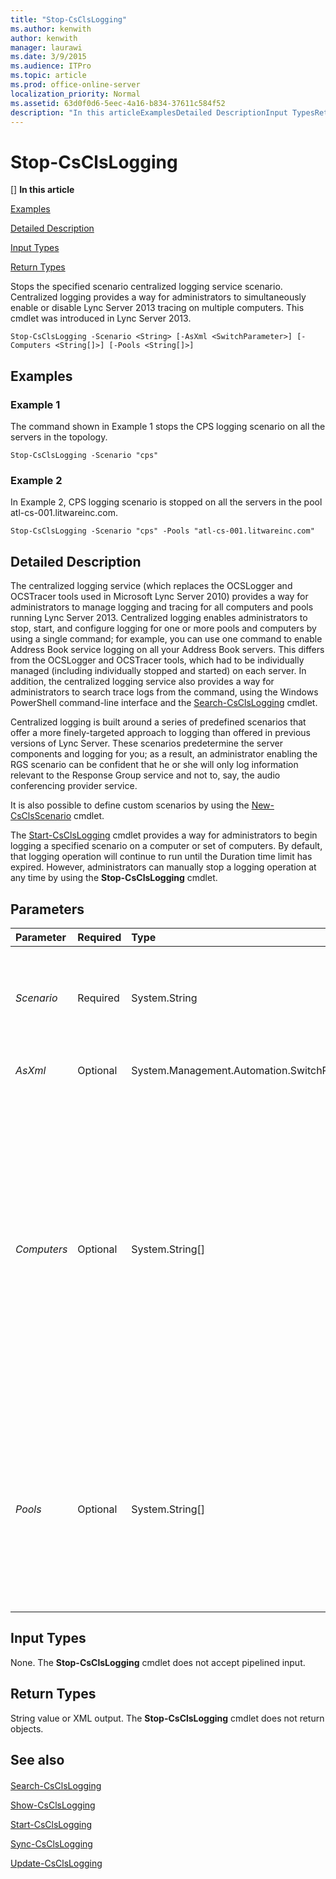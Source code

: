 ```yaml
---
title: "Stop-CsClsLogging"
ms.author: kenwith
author: kenwith
manager: laurawi
ms.date: 3/9/2015
ms.audience: ITPro
ms.topic: article
ms.prod: office-online-server
localization_priority: Normal
ms.assetid: 63d0f0d6-5eec-4a16-b834-37611c584f52
description: "In this articleExamplesDetailed DescriptionInput TypesReturn Types"
---
```


# Stop-CsClsLogging
[]
 **In this article**
  
[Examples](#Examples)
  
[Detailed Description](#DetailedDescription)
  
[Input Types](#InputTypes)
  
[Return Types](#ReturnTypes)
  
Stops the specified scenario centralized logging service scenario. Centralized logging provides a way for administrators to simultaneously enable or disable Lync Server 2013 tracing on multiple computers. This cmdlet was introduced in Lync Server 2013.
  
```
Stop-CsClsLogging -Scenario <String> [-AsXml <SwitchParameter>] [-Computers <String[]>] [-Pools <String[]>]
```

## Examples
<a name="Examples"> </a>

### Example 1

The command shown in Example 1 stops the CPS logging scenario on all the servers in the topology.
  
```
Stop-CsClsLogging -Scenario "cps"
```

### Example 2

In Example 2, CPS logging scenario is stopped on all the servers in the pool atl-cs-001.litwareinc.com.
  
```
Stop-CsClsLogging -Scenario "cps" -Pools "atl-cs-001.litwareinc.com"
```

## Detailed Description
<a name="DetailedDescription"> </a>

The centralized logging service (which replaces the OCSLogger and OCSTracer tools used in Microsoft Lync Server 2010) provides a way for administrators to manage logging and tracing for all computers and pools running Lync Server 2013. Centralized logging enables administrators to stop, start, and configure logging for one or more pools and computers by using a single command; for example, you can use one command to enable Address Book service logging on all your Address Book servers. This differs from the OCSLogger and OCSTracer tools, which had to be individually managed (including individually stopped and started) on each server. In addition, the centralized logging service also provides a way for administrators to search trace logs from the command, using the Windows PowerShell command-line interface and the [Search-CsClsLogging](search-csclslogging.md) cmdlet. 
  
Centralized logging is built around a series of predefined scenarios that offer a more finely-targeted approach to logging than offered in previous versions of Lync Server. These scenarios predetermine the server components and logging for you; as a result, an administrator enabling the RGS scenario can be confident that he or she will only log information relevant to the Response Group service and not to, say, the audio conferencing provider service.
  
It is also possible to define custom scenarios by using the [New-CsClsScenario](new-csclsscenario.md) cmdlet. 
  
The [Start-CsClsLogging](start-csclslogging.md) cmdlet provides a way for administrators to begin logging a specified scenario on a computer or set of computers. By default, that logging operation will continue to run until the Duration time limit has expired. However, administrators can manually stop a logging operation at any time by using the **Stop-CsClsLogging** cmdlet. 
  
## Parameters
<a name="DetailedDescription"> </a>

|**Parameter**|**Required**|**Type**|**Description**|
|:-----|:-----|:-----|:-----|
| _Scenario_ <br/> |Required  <br/> |System.String  <br/> |Name of the centralized logging scenario to be stopped. Available scenarios (and their names) names can be returned by using this command:  <br/> Get-CsClsScenario | Select-Object Name  <br/> |
| _AsXml_ <br/> |Optional  <br/> |System.Management.Automation.SwitchParameter  <br/> |When specified, information is returned using XML.  <br/> |
| _Computers_ <br/> |Optional  <br/> |System.String[]  <br/> |Enables administrators to stop logging on a specified server or set of servers. To stop logging on a single server, specify the fully qualified domain name of that server. For example:  <br/> -Computers "atl-server-001.litwareinc.com"  <br/> Multiple servers can be specified by separating the computer FQDNs using commas:  <br/> -Computers "atl-server-001.litwareinc.com","red-server-002.litwareinc.com"  <br/> If you do not include the Computers parameter or the Pools parameter, the **Stop-CsClsLogging** cmdlet will run the command against all pools in the topology.  <br/> |
| _Pools_ <br/> |Optional  <br/> |System.String[]  <br/> |Enables administrators to stop logging on each server in a pool. To stop logging in a pool, specify the fully qualified domain name of that pool. For example:  <br/> -Pools "atl-cs-001.litwareinc.com"  <br/> Multiple pools can be specified by separating the pool FQDNs using commas:  <br/> -Pools "atl-cs-001.litwareinc.com","red-cs-002.litwareinc.com"  <br/> |
   
## Input Types
<a name="InputTypes"> </a>

None. The **Stop-CsClsLogging** cmdlet does not accept pipelined input. 
  
## Return Types
<a name="ReturnTypes"> </a>

String value or XML output. The **Stop-CsClsLogging** cmdlet does not return objects. 
  
## See also
<a name="ReturnTypes"> </a>

#### 

[Search-CsClsLogging](search-csclslogging.md)
  
[Show-CsClsLogging](show-csclslogging.md)
  
[Start-CsClsLogging](start-csclslogging.md)
  
[Sync-CsClsLogging](sync-csclslogging.md)
  
[Update-CsClsLogging](update-csclslogging.md)

